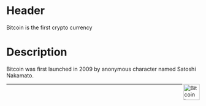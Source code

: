 <!-- TITLE: Bitcoin -->
<!-- SUBTITLE: A quick summary of Bitcoin -->

# Header
Bitcoin is the first crypto currency

# Description
Bitcoin was first launched in 2009  by anonymous character named Satoshi Nakamato.

<img src="https://bitcoin.org/img/icons/opengraph.png" alt="Bitcoin Logo" width="42" height="42" align="right">



-----



<script type="text/javascript" src="https://files.coinmarketcap.com/static/widget/currency.js"></script><div class="coinmarketcap-currency-widget" data-currency="bitcoin" data-base="USD" data-secondary="" data-ticker="true" data-rank="true" data-marketcap="true" data-volume="true" data-stats="USD" data-statsticker="false"></div>
